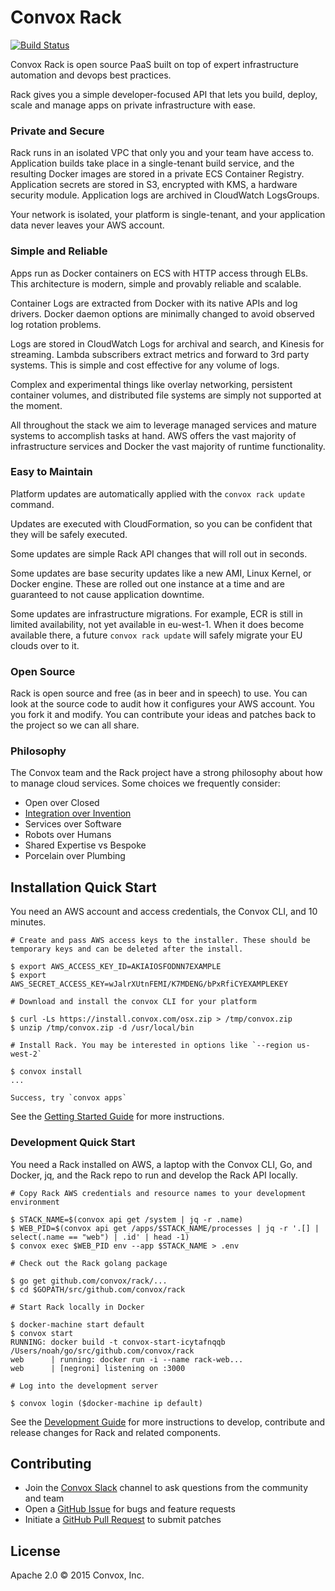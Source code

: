 # Convox Rack

[![Build Status](https://travis-ci.org/convox/rack.svg?branch=master)](https://travis-ci.org/convox/rack)

Convox Rack is open source PaaS built on top of expert infrastructure automation and devops best practices.

Rack gives you a simple developer-focused API that lets you build, deploy, scale and manage apps on private infrastructure with ease.

### Private and Secure

Rack runs in an isolated VPC that only you and your team have access to. Application builds take place in a single-tenant build service, and the resulting Docker images are stored in a private ECS Container Registry. Application secrets are stored in S3, encrypted with KMS, a hardware security module. Application logs are archived in CloudWatch LogsGroups.

Your network is isolated, your platform is single-tenant, and your application data never leaves your AWS account.

### Simple and Reliable

Apps run as Docker containers on ECS with HTTP access through ELBs. This architecture is modern, simple and provably reliable and scalable.

Container Logs are extracted from Docker with its native APIs and log drivers. Docker daemon options are minimally changed to avoid observed log rotation problems.

Logs are stored in CloudWatch Logs for archival and search, and Kinesis for streaming. Lambda subscribers extract metrics and forward to 3rd party systems. This is simple and cost effective for any volume of logs.

Complex and experimental things like overlay networking, persistent container volumes, and distributed file systems are simply not supported at the moment.

All throughout the stack we aim to leverage managed services and mature systems to accomplish tasks at hand. AWS offers the vast majority of infrastructure services and Docker the vast majority of runtime functionality.

### Easy to Maintain

Platform updates are automatically applied with the `convox rack update` command.

Updates are executed with CloudFormation, so you can be confident that they will be safely executed.

Some updates are simple Rack API changes that will roll out in seconds.

Some updates are base security updates like a new AMI, Linux Kernel, or Docker engine. These are rolled out one instance at a time and are guaranteed to not cause application downtime.

Some updates are infrastructure migrations. For example, ECR is still in limited availability, not yet available in eu-west-1. When it does become available there, a future `convox rack update` will safely migrate your EU clouds over to it.

### Open Source

Rack is open source and free (as in beer and in speech) to use. You can look at the source code to audit how it configures your AWS account. You you fork it and modify. You can contribute your ideas and patches back to the project so we can all share.

### Philosophy

The Convox team and the Rack project have a strong philosophy about how to manage cloud services. Some choices we frequently consider:

* Open over Closed
* [Integration over Invention](https://convox.com/blog/integration-over-invention/)
* Services over Software
* Robots over Humans
* Shared Expertise vs Bespoke
* Porcelain over Plumbing

## Installation Quick Start

You need an AWS account and access credentials, the Convox CLI, and 10 minutes.

```
# Create and pass AWS access keys to the installer. These should be temporary keys and can be deleted after the install.

$ export AWS_ACCESS_KEY_ID=AKIAIOSFODNN7EXAMPLE
$ export AWS_SECRET_ACCESS_KEY=wJalrXUtnFEMI/K7MDENG/bPxRfiCYEXAMPLEKEY

# Download and install the convox CLI for your platform

$ curl -Ls https://install.convox.com/osx.zip > /tmp/convox.zip
$ unzip /tmp/convox.zip -d /usr/local/bin

# Install Rack. You may be interested in options like `--region us-west-2`

$ convox install
...

Success, try `convox apps`
```

See the [Getting Started Guide](http://convox.com/docs/getting-started/) for more instructions.

### Development Quick Start

You need a Rack installed on AWS, a laptop with the Convox CLI, Go, and Docker, jq, and the Rack repo to run and develop the Rack API locally.


```
# Copy Rack AWS credentials and resource names to your development environment

$ STACK_NAME=$(convox api get /system | jq -r .name)
$ WEB_PID=$(convox api get /apps/$STACK_NAME/processes | jq -r '.[] | select(.name == "web") | .id' | head -1)
$ convox exec $WEB_PID env --app $STACK_NAME > .env

# Check out the Rack golang package

$ go get github.com/convox/rack/...
$ cd $GOPATH/src/github.com/convox/rack

# Start Rack locally in Docker

$ docker-machine start default
$ convox start
RUNNING: docker build -t convox-start-icytafnqqb /Users/noah/go/src/github.com/convox/rack
web      | running: docker run -i --name rack-web...
web      | [negroni] listening on :3000

# Log into the development server

$ convox login ($docker-machine ip default)
```

See the [Development Guide](Development.md) for more instructions to develop, contribute and release changes for Rack and related components.

## Contributing

* Join the [Convox Slack](https://invite.convox.com) channel to ask questions from the community and team
* Open a [GitHub Issue](https://github.com/convox/rack/issues/new) for bugs and feature requests
* Initiate a [GitHub Pull Request](https://help.github.com/articles/using-pull-requests/) to submit patches

## License

Apache 2.0 &copy; 2015 Convox, Inc.
